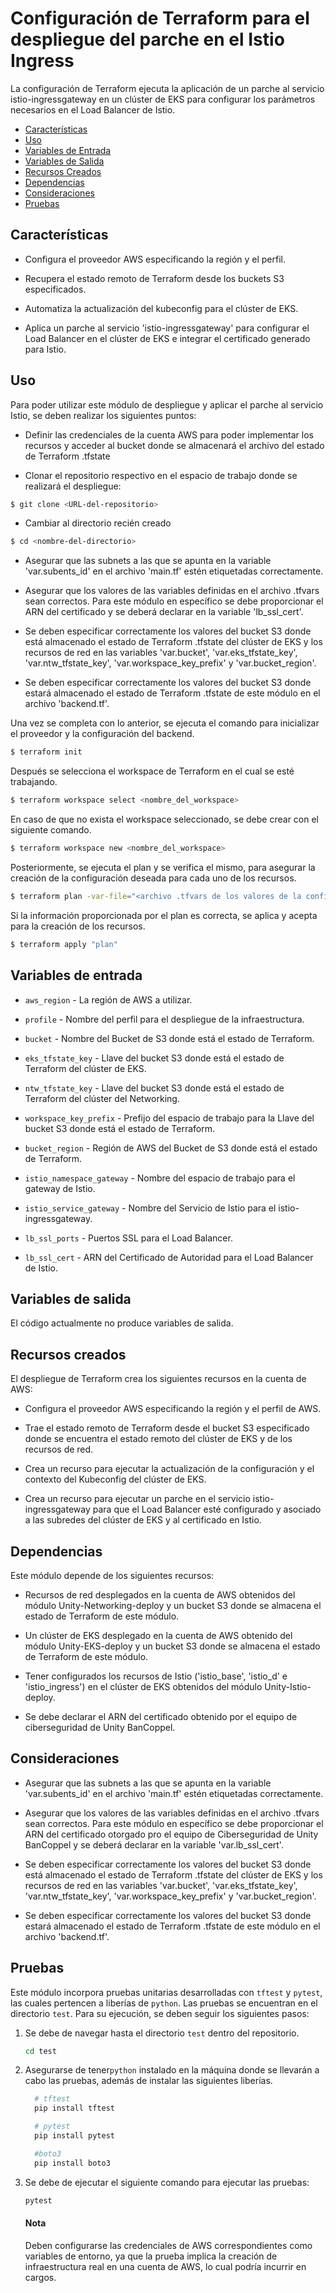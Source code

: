 # Configuración de Terraform para el despliegue del parche en el Istio Ingress

La configuración de Terraform ejecuta la aplicación de un parche al servicio istio-ingressgateway en un clúster de EKS para configurar los parámetros necesarios en el Load Balancer de Istio.

- [Características](#características)
- [Uso](#uso)
- [Variables de Entrada](#variables-de-entrada)
- [Variables de Salida](#variables-de-salida)
- [Recursos Creados](#recursos-creados)
- [Dependencias](#dependencias)
- [Consideraciones](#consideraciones)
- [Pruebas](#pruebas)

## Características

- Configura el proveedor AWS especificando la región y el perfil.

- Recupera el estado remoto de Terraform desde los buckets S3 especificados.

- Automatiza la actualización del kubeconfig para el clúster de EKS.

- Aplica un parche al servicio 'istio-ingressgateway' para configurar el Load Balancer en el clúster de EKS e integrar el certificado generado para Istio.

## Uso

Para poder utilizar este módulo de despliegue y aplicar el parche al servicio Istio, se deben realizar los siguientes puntos:

- Definir las credenciales de la cuenta AWS para poder implementar los recursos y acceder al bucket donde se almacenará el archivo del estado de Terraform .tfstate

- Clonar el repositorio respectivo en el espacio de trabajo donde se realizará el despliegue:

```bash
$ git clone <URL-del-repositorio>
```

- Cambiar al directorio recién creado

```bash
$ cd <nombre-del-directorio>
```
- Asegurar que las subnets a las que se apunta en la variable 'var.subents_id' en el archivo 'main.tf' estén etiquetadas correctamente.

- Asegurar que los valores de las variables definidas en el archivo .tfvars sean correctos. Para este módulo en específico se debe proporcionar el ARN del certificado y se deberá declarar en la variable 'lb_ssl_cert'.

- Se deben especificar correctamente los valores del bucket S3 donde está almacenado el estado de Terraform .tfstate del clúster de EKS y los recursos de red en las variables 'var.bucket', 'var.eks_tfstate_key', 'var.ntw_tfstate_key', 'var.workspace_key_prefix' y 'var.bucket_region'.

- Se deben especificar correctamente los valores del bucket S3 donde estará almacenado el estado de Terraform .tfstate de este módulo en el archivo 'backend.tf'.

Una vez se completa con lo anterior, se ejecuta el comando para inicializar el proveedor y la configuración del backend.

```bash
$ terraform init
```

Después se selecciona el workspace de Terraform en el cual se esté trabajando.

```bash
$ terraform workspace select <nombre_del_workspace>
```

En caso de que no exista el workspace seleccionado, se debe crear con el siguiente comando.

```bash
$ terraform workspace new <nombre_del_workspace>
```

Posteriormente, se ejecuta el plan y se verifica el mismo, para asegurar la creación de la configuración deseada para cada uno de los recursos.

```bash
$ terraform plan -var-file="<archivo .tfvars de los valores de la configuración>" -var "profile=<iniciativa de Unity>" -out=plan
```

Si la información proporcionada por el plan es correcta, se aplica y acepta para la creación de los recursos.

```bash
$ terraform apply "plan"
```

## Variables de entrada

- `aws_region` - La región de AWS a utilizar.

- `profile` - Nombre del perfil para el despliegue de la infraestructura.

- `bucket` - Nombre del Bucket de S3 donde está el estado de Terraform.

- `eks_tfstate_key` - Llave del bucket S3 donde está el estado de Terraform del clúster de EKS.

- `ntw_tfstate_key` - Llave del bucket S3 donde está el estado de Terraform del clúster del Networking.

- `workspace_key_prefix` - Prefijo del espacio de trabajo para la Llave del bucket S3 donde está el estado de Terraform.

- `bucket_region` - Región de AWS del Bucket de S3 donde está el estado de Terraform.

- `istio_namespace_gateway` - Nombre del espacio de trabajo para el gateway de Istio.

- `istio_service_gateway` - Nombre del Servicio de Istio para el istio-ingressgateway.

- `lb_ssl_ports` - Puertos SSL para el Load Balancer.

- `lb_ssl_cert` - ARN del Certificado de Autoridad para el Load Balancer de Istio.


## Variables de salida

El código actualmente no produce variables de salida.

## Recursos creados

El despliegue de Terraform crea los siguientes recursos en la cuenta de AWS:

- Configura el proveedor AWS especificando la región y el perfil de AWS.

- Trae el estado remoto de Terraform desde el bucket S3 especificado donde se encuentra el estado remoto del clúster de EKS y de los recursos de red.

- Crea un recurso para ejecutar la actualización de la configuración y el contexto del Kubeconfig del clúster de EKS.

- Crea un recurso para ejecutar un parche en el servicio istio-ingressgateway para que el Load Balancer esté configurado y asociado a las subredes del clúster de EKS y al certificado en Istio.

## Dependencias

Este módulo depende de los siguientes recursos:

- Recursos de red desplegados en la cuenta de AWS obtenidos del módulo Unity-Networking-deploy y un bucket S3 donde se almacena el estado de Terraform de este módulo.

- Un clúster de EKS desplegado en la cuenta de AWS obtenido del módulo Unity-EKS-deploy y un bucket S3 donde se almacena el estado de Terraform de este módulo.

- Tener configurados los recursos de Istio ('istio_base', 'istio_d' e 'istio_ingress') en el clúster de EKS obtenidos del módulo Unity-Istio-deploy.

- Se debe declarar el ARN del certificado obtenido por el equipo de ciberseguridad de Unity BanCoppel.


## Consideraciones

- Asegurar que las subnets a las que se apunta en la variable 'var.subents_id' en el archivo 'main.tf' estén etiquetadas correctamente.

- Asegurar que los valores de las variables definidas en el archivo .tfvars sean correctos. Para este módulo en específico se debe proporcionar el ARN del certificado otorgado pro el equipo de Ciberseguridad de Unity BanCoppel y se deberá declarar en la variable 'var.lb_ssl_cert'.

- Se deben especificar correctamente los valores del bucket S3 donde está almacenado el estado de Terraform .tfstate del clúster de EKS y los recursos de red en las variables 'var.bucket', 'var.eks_tfstate_key', 'var.ntw_tfstate_key', 'var.workspace_key_prefix' y 'var.bucket_region'.

- Se deben especificar correctamente los valores del bucket S3 donde estará almacenado el estado de Terraform .tfstate de este módulo en el archivo 'backend.tf'.

## Pruebas

Este módulo incorpora pruebas unitarias desarrolladas con `tftest` y `pytest`, las cuales pertencen a liberías de `python`. Las pruebas se encuentran en el directorio `test`. Para su ejecución, se deben seguir los siguientes pasos:

1. Se debe de navegar hasta el directorio `test` dentro del repositorio.
    ```bash
    cd test
2. Asegurarse de tener`python` instalado en la máquina donde se llevarán a cabo las pruebas, además de instalar las siguientes liberías.
    ```python
      # tftest
      pip install tftest

      # pytest
      pip install pytest

      #boto3
      pip install boto3
    ```
4. Se debe de ejecutar el siguiente comando para ejecutar las pruebas:
    ```bash
    pytest
    ```
    #### Nota
    Deben configurarse las credenciales de AWS correspondientes como variables de entorno, ya que la prueba implica la creación de infraestructura real en una cuenta de AWS, lo cual podría incurrir en cargos.